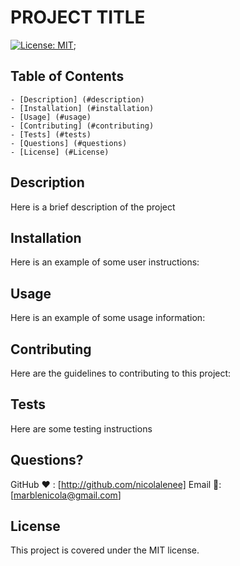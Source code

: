
  # PROJECT TITLE
  [![License: MIT](https://img.shields.io/badge/License-MIT-yellow.svg)](https://opensource.org/licenses/MIT);

  ## Table of Contents
    - [Description] (#description)
    - [Installation] (#installation)
    - [Usage] (#usage)
    - [Contributing] (#contributing)
    - [Tests] (#tests)
    - [Questions] (#questions)
    - [License] (#License)

  ## Description
  Here is a brief description of the project

  ## Installation
  Here is an example of some user instructions:

  ## Usage
  Here is an example of some usage information:

  ## Contributing
  Here are the guidelines to contributing to this project:

  ## Tests
  Here are some testing instructions


  ## Questions?
  GitHub ❤️ : [http://github.com/nicolalenee]
  Email 📧: [marblenicola@gmail.com]

  
  ## License
  This project is covered under the MIT license.
    


